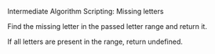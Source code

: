 Intermediate Algorithm Scripting: Missing letters

Find the missing letter in the passed letter range and return it.

If all letters are present in the range, return undefined.
